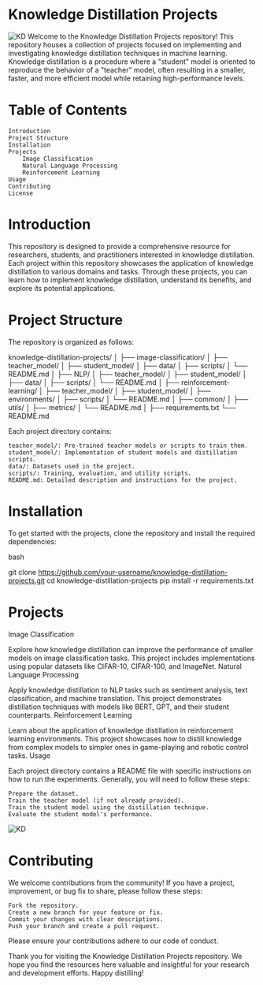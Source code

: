 # Knowledge Distillation Projects
![KD](https://blog.roboflow.com/content/images/2023/05/data-src-image-9b1c284a-de7e-4271-8f6e-29d866d92763.png)
Welcome to the Knowledge Distillation Projects repository! This repository houses a collection of projects focused on implementing and investigating knowledge distillation techniques in machine learning. Knowledge distillation is a procedure where a "student" model is oriented to reproduce the behavior of a "teacher" model, often resulting in a smaller, faster, and more efficient model while retaining high-performance levels.

# Table of Contents

    Introduction
    Project Structure
    Installation
    Projects
        Image Classification
        Natural Language Processing
        Reinforcement Learning
    Usage
    Contributing
    License

# Introduction

This repository is designed to provide a comprehensive resource for researchers, students, and practitioners interested in knowledge distillation. Each project within this repository showcases the application of knowledge distillation to various domains and tasks. Through these projects, you can learn how to implement knowledge distillation, understand its benefits, and explore its potential applications.
# Project Structure

The repository is organized as follows:

knowledge-distillation-projects/
│
├── image-classification/
│   ├── teacher_model/
│   ├── student_model/
│   ├── data/
│   ├── scripts/
│   └── README.md
│
├── NLP/
│   ├── teacher_model/
│   ├── student_model/
│   ├── data/
│   ├── scripts/
│   └── README.md
│
├── reinforcement-learning/
│   ├── teacher_model/
│   ├── student_model/
│   ├── environments/
│   ├── scripts/
│   └── README.md
│
├── common/
│   ├── utils/
│   ├── metrics/
│   └── README.md
│
├── requirements.txt
└── README.md

Each project directory contains:

    teacher_model/: Pre-trained teacher models or scripts to train them.
    student_model/: Implementation of student models and distillation scripts.
    data/: Datasets used in the project.
    scripts/: Training, evaluation, and utility scripts.
    README.md: Detailed description and instructions for the project.

# Installation

To get started with the projects, clone the repository and install the required dependencies:

bash

git clone https://github.com/your-username/knowledge-distillation-projects.git
cd knowledge-distillation-projects
pip install -r requirements.txt

# Projects
Image Classification

Explore how knowledge distillation can improve the performance of smaller models on image classification tasks. This project includes implementations using popular datasets like CIFAR-10, CIFAR-100, and ImageNet.
Natural Language Processing

Apply knowledge distillation to NLP tasks such as sentiment analysis, text classification, and machine translation. This project demonstrates distillation techniques with models like BERT, GPT, and their student counterparts.
Reinforcement Learning

Learn about the application of knowledge distillation in reinforcement learning environments. This project showcases how to distill knowledge from complex models to simpler ones in game-playing and robotic control tasks.
Usage

Each project directory contains a README file with specific instructions on how to run the experiments. Generally, you will need to follow these steps:

    Prepare the dataset.
    Train the teacher model (if not already provided).
    Train the student model using the distillation technique.
    Evaluate the student model's performance.
![KD](https://i0.wp.com/neptune.ai/wp-content/uploads/2022/10/Knowledge-Distillation_1.png?ssl=1)

# Contributing

We welcome contributions from the community! If you have a project, improvement, or bug fix to share, please follow these steps:

    Fork the repository.
    Create a new branch for your feature or fix.
    Commit your changes with clear descriptions.
    Push your branch and create a pull request.

Please ensure your contributions adhere to our code of conduct.

Thank you for visiting the Knowledge Distillation Projects repository. We hope you find the resources here valuable and insightful for your research and development efforts. Happy distilling!
